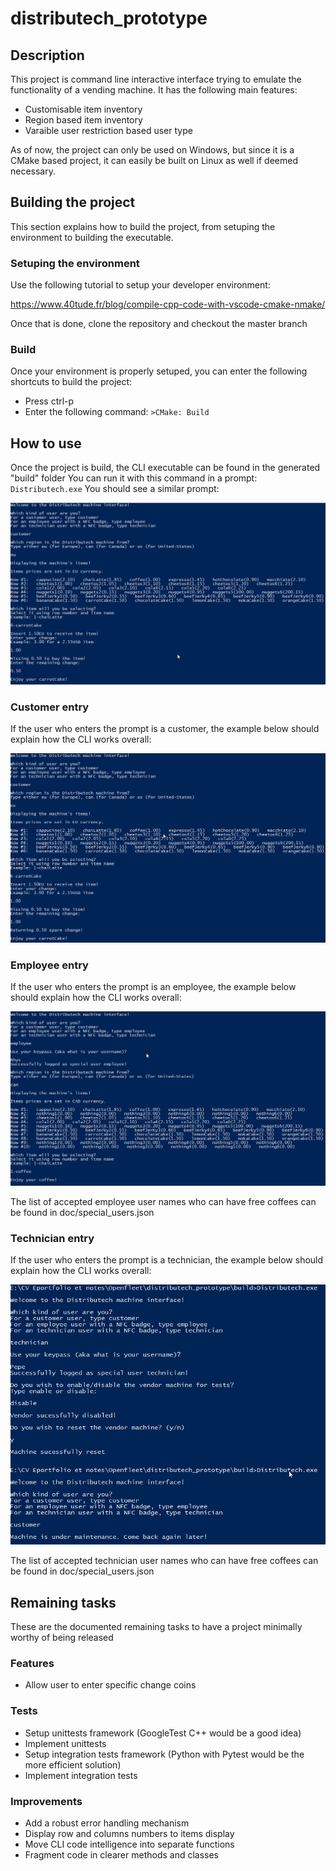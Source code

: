 # distributech_prototype

## Description
This project is command line interactive interface trying to emulate the functionality of a vending machine.
It has the following main features:
- Customisable item inventory
- Region based item inventory
- Varaible user restriction based user type

As of now, the project can only be used on Windows, but since it is a CMake based project, it can easily be built on Linux as well if deemed necessary.

## Building the project
This section explains how to build the project, from setuping the environment to building the executable.
### Setuping the environment
Use the following tutorial to setup your developer environment:

https://www.40tude.fr/blog/compile-cpp-code-with-vscode-cmake-nmake/

Once that is done, clone the repository and checkout the master branch
### Build
Once your environment is properly setuped, you can enter the following shortcuts to build the project:
- Press ctrl-p
- Enter the following command: 
`>CMake: Build`

## How to use
Once the project is build, the CLI executable can be found in the generated "build" folder
You can run it with this command in a prompt: 
`Distributech.exe`
You should see a similar prompt:

![Prompt entry](https://github.com/XnorTheUnforgiven/distributech_prototype/blob/first-draft/images/PromptEntry.png)

### Customer entry
If the user who enters the prompt is a customer, the example below should explain how the CLI works overall:

![Customer entry](https://github.com/XnorTheUnforgiven/distributech_prototype/blob/first-draft/images/CustomerEntry.png)

### Employee entry
If the user who enters the prompt is an employee, the example below should explain how the CLI works overall:

![Employee entry](https://github.com/XnorTheUnforgiven/distributech_prototype/blob/first-draft/images/EmployeeEntry.png)

The list of accepted employee user names who can have free coffees can be found in doc/special_users.json

### Technician entry
If the user who enters the prompt is a technician, the example below should explain how the CLI works overall:

![Technician entry](https://github.com/XnorTheUnforgiven/distributech_prototype/blob/first-draft/images/TechnicianEntry.png)

The list of accepted technician user names who can have free coffees can be found in doc/special_users.json

## Remaining tasks
These are the documented remaining tasks to have a project minimally worthy of being released
### Features
- Allow user to enter specific change coins

### Tests
- Setup unittests framework (GoogleTest C++ would be a good idea)
- Implement unittests
- Setup integration tests framework (Python with Pytest would be the more efficient solution)
- Implement integration tests

### Improvements
- Add a robust error handling mechanism
- Display row and columns numbers to items display
- Move CLI code intelligence into separate functions
- Fragment code in clearer methods and classes